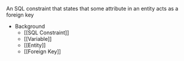 An SQL constraint that states that some attribute in an entity acts as a foreign key

- Background
	- [[SQL Constraint]]
	- [[Variable]]
	- [[Entity]]
	- [[Foreign Key]]